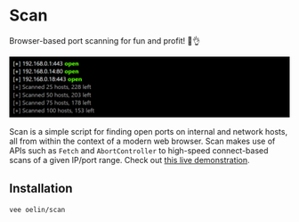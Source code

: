 # Scan

Browser-based port scanning for fun and profit! 🥳👌

<img src='scan.png'>

Scan is a simple script for finding open ports on internal and network hosts, all from within the context of a modern web browser. Scan makes use of APIs such as `Fetch` and `AbortController` to high-speed connect-based scans of a given IP/port range. Check out [this live demonstration](https://pscanjs.web.app).

## Installation

```sh
vee oelin/scan
```



